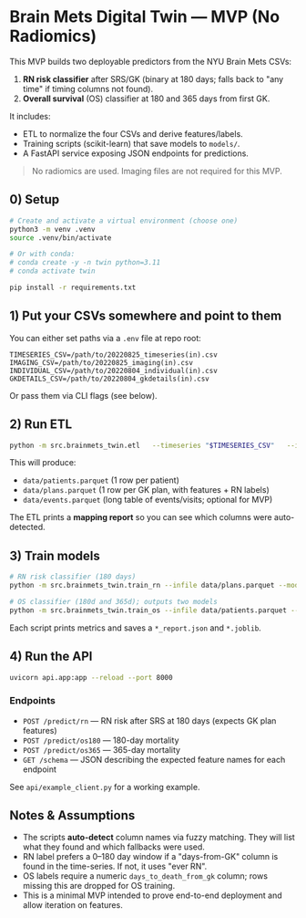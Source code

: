 # Brain Mets Digital Twin — MVP (No Radiomics)

This MVP builds two deployable predictors from the NYU Brain Mets CSVs:

1. **RN risk classifier** after SRS/GK (binary at 180 days; falls back to "any time" if timing columns not found).
2. **Overall survival** (OS) classifier at 180 and 365 days from first GK.

It includes:
- ETL to normalize the four CSVs and derive features/labels.
- Training scripts (scikit-learn) that save models to `models/`.
- A FastAPI service exposing JSON endpoints for predictions.

> No radiomics are used. Imaging files are not required for this MVP.

## 0) Setup

```bash
# Create and activate a virtual environment (choose one)
python3 -m venv .venv
source .venv/bin/activate

# Or with conda:
# conda create -y -n twin python=3.11
# conda activate twin

pip install -r requirements.txt
```

## 1) Put your CSVs somewhere and point to them

You can either set paths via a `.env` file at repo root:

```
TIMESERIES_CSV=/path/to/20220825_timeseries(in).csv
IMAGING_CSV=/path/to/20220825_imaging(in).csv
INDIVIDUAL_CSV=/path/to/20220804_individual(in).csv
GKDETAILS_CSV=/path/to/20220804_gkdetails(in).csv
```

Or pass them via CLI flags (see below).

## 2) Run ETL

```bash
python -m src.brainmets_twin.etl   --timeseries "$TIMESERIES_CSV"   --imaging "$IMAGING_CSV"   --individual "$INDIVIDUAL_CSV"   --gkdetails "$GKDETAILS_CSV"   --outdir data
```

This will produce:
- `data/patients.parquet`  (1 row per patient)
- `data/plans.parquet`     (1 row per GK plan, with features + RN labels)
- `data/events.parquet`    (long table of events/visits; optional for MVP)

The ETL prints a **mapping report** so you can see which columns were auto-detected.

## 3) Train models

```bash
# RN risk classifier (180 days)
python -m src.brainmets_twin.train_rn --infile data/plans.parquet --model_out models/rn_180d.joblib

# OS classifier (180d and 365d); outputs two models
python -m src.brainmets_twin.train_os --infile data/patients.parquet --outdir models
```

Each script prints metrics and saves a `*_report.json` and `*.joblib`.

## 4) Run the API

```bash
uvicorn api.app:app --reload --port 8000
```

### Endpoints

- `POST /predict/rn` — RN risk after SRS at 180 days (expects GK plan features)
- `POST /predict/os180` — 180-day mortality
- `POST /predict/os365` — 365-day mortality
- `GET /schema` — JSON describing the expected feature names for each endpoint

See `api/example_client.py` for a working example.

## Notes & Assumptions

- The scripts **auto-detect** column names via fuzzy matching. They will list what they found and which fallbacks were used.
- RN label prefers a 0–180 day window if a "days-from-GK" column is found in the time-series. If not, it uses "ever RN".
- OS labels require a numeric `days_to_death_from_gk` column; rows missing this are dropped for OS training.
- This is a minimal MVP intended to prove end-to-end deployment and allow iteration on features.
